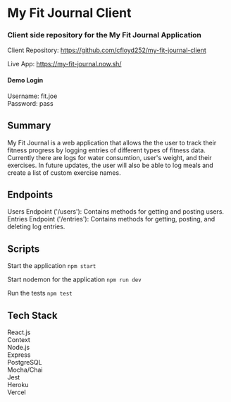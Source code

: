 # My Fit Journal Client
### Client side repository for the My Fit Journal Application

Client Repository: https://github.com/cfloyd252/my-fit-journal-client

Live App: https://my-fit-journal.now.sh/

#### Demo Login   
Username: fit.joe     
Password: pass

## Summary
My Fit Journal is a web application that allows the the user to track their fitness progress by logging entries of different types of 
fitness data. Currently there are logs for water consumtion, user's weight, and their exercises. In future updates, the user will also 
be able to log meals and create a list of custom exercise names.

## Endpoints

Users Endpoint ('/users'): Contains methods for getting and posting users.  
Entries Endpoint ('/entries'): Contains methods for getting, posting, and deleting log entries.   

## Scripts

Start the application `npm start`

Start nodemon for the application `npm run dev`

Run the tests `npm test`

## Tech Stack

React.js  
Context     
Node.js  
Express  
PostgreSQL  
Mocha/Chai  
Jest  
Heroku  
Vercel 
